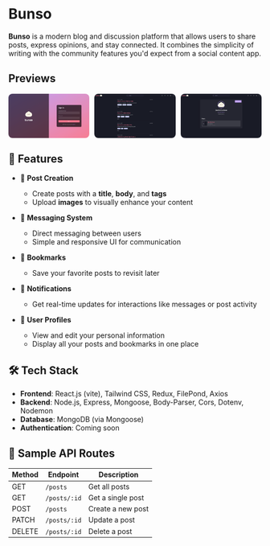 # Bunso

**Bunso** is a modern blog and discussion platform that allows users to share posts, express opinions, and stay connected. It combines the simplicity of writing with the community features you'd expect from a social content app.

## Previews
<div style="display: flex; gap: 10px; justify-content: space-between;">
  <img src="./assets/sample1.png" alt="Preview 1" style="width: 32%; border-radius: 8px;" />
  <img src="./assets/sample2.png" alt="Preview 2" style="width: 32%; border-radius: 8px;" />
  <img src="./assets/sample3.png" alt="Preview 3" style="width: 32%; border-radius: 8px;" />
</div>


## 🚀 Features

- 📄 **Post Creation**
  - Create posts with a **title**, **body**, and **tags**
  - Upload **images** to visually enhance your content

- 💬 **Messaging System**
  - Direct messaging between users
  - Simple and responsive UI for communication

- 📌 **Bookmarks**
  - Save your favorite posts to revisit later

- 🔔 **Notifications**
  - Get real-time updates for interactions like messages or post activity

- 👤 **User Profiles**
  - View and edit your personal information
  - Display all your posts and bookmarks in one place

## 🛠️ Tech Stack

- **Frontend**: React.js (vite), Tailwind CSS, Redux, FilePond, Axios
- **Backend**: Node.js, Express, Mongoose, Body-Parser, Cors, Dotenv, Nodemon
- **Database**: MongoDB (via Mongoose)
- **Authentication**: Coming soon

## 🧪 Sample API Routes

| Method | Endpoint            | Description               |
|--------|---------------------|---------------------------|
| GET    | `/posts`            | Get all posts             |
| GET    | `/posts/:id`        | Get a single post         |
| POST   | `/posts`            | Create a new post         |
| PATCH  | `/posts/:id`        | Update a post             |
| DELETE | `/posts/:id`        | Delete a post             |